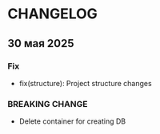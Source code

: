 # CHANGELOG

## 30 мая 2025

### Fix

- fix(structure): Project structure changes

### BREAKING CHANGE

- Delete container for creating DB